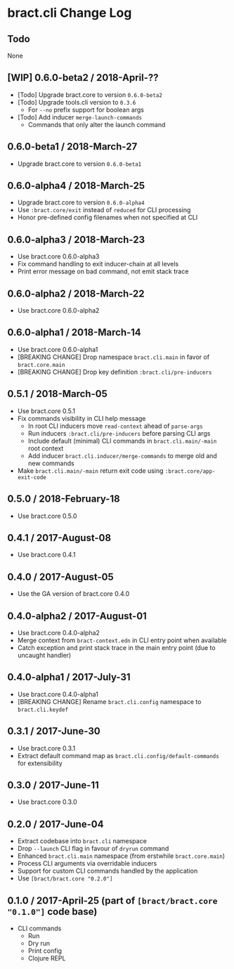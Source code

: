 # bract.cli Change Log

## Todo

None


## [WIP] 0.6.0-beta2 / 2018-April-??

- [Todo] Upgrade bract.core to version `0.6.0-beta2`
- [Todo] Upgrade tools.cli version to `0.3.6`
  - For `--no` prefix support for boolean args
- [Todo] Add inducer `merge-launch-commands`
  - Commands that only alter the launch command


## 0.6.0-beta1 / 2018-March-27

- Upgrade bract.core to version `0.6.0-beta1`


## 0.6.0-alpha4 / 2018-March-25

- Upgrade bract.core to version `0.6.0-alpha4`
- Use `:bract.core/exit` instead of `reduced` for CLI processing
- Honor pre-defined config filenames when not specified at CLI


## 0.6.0-alpha3 / 2018-March-23

- Use bract.core 0.6.0-alpha3
- Fix command handling to exit inducer-chain at all levels
- Print error message on bad command, not emit stack trace


## 0.6.0-alpha2 / 2018-March-22

- Use bract.core 0.6.0-alpha2


## 0.6.0-alpha1 / 2018-March-14

- Use bract.core 0.6.0-alpha1
- [BREAKING CHANGE] Drop namespace `bract.cli.main` in favor of `bract.core.main`
- [BREAKING CHANGE] Drop key definition `:bract.cli/pre-inducers`


## 0.5.1 / 2018-March-05

- Use bract.core 0.5.1
- Fix commands visibility in CLI help message
  - In root CLI inducers move `read-context` ahead of `parse-args`
  - Run inducers `:bract.cli/pre-inducers` before parsing CLI args
  - Include default (minimal) CLI commands in `bract.cli.main/-main` root context
  - Add inducer `bract.cli.inducer/merge-commands` to merge old and new commands
- Make `bract.cli.main/-main` return exit code using `:bract.core/app-exit-code`


## 0.5.0 / 2018-February-18

- Use bract.core 0.5.0


## 0.4.1 / 2017-August-08

- Use bract.core 0.4.1


## 0.4.0 / 2017-August-05

- Use the GA version of bract.core 0.4.0


## 0.4.0-alpha2 / 2017-August-01

- Use bract.core 0.4.0-alpha2
- Merge context from `bract-context.edn` in CLI entry point when available
- Catch exception and print stack trace in the main entry point (due to uncaught handler)


## 0.4.0-alpha1 / 2017-July-31

- Use bract.core 0.4.0-alpha1
- [BREAKING CHANGE] Rename `bract.cli.config` namespace to `bract.cli.keydef`


## 0.3.1 / 2017-June-30

- Use bract.core 0.3.1
- Extract default command map as `bract.cli.config/default-commands` for extensibility


## 0.3.0 / 2017-June-11
- Use bract.core 0.3.0


## 0.2.0 / 2017-June-04
- Extract codebase into `bract.cli` namespace
- Drop `--launch` CLI flag in favour of `dryrun` command
- Enhanced `bract.cli.main` namespace (from erstwhile `bract.core.main`)
- Process CLI arguments via overridable inducers
- Support for custom CLI commands handled by the application
- Use `[bract/bract.core "0.2.0"]`


## 0.1.0 / 2017-April-25 (part of `[bract/bract.core "0.1.0"]` code base)
- CLI commands
  - Run
  - Dry run
  - Print config
  - Clojure REPL
